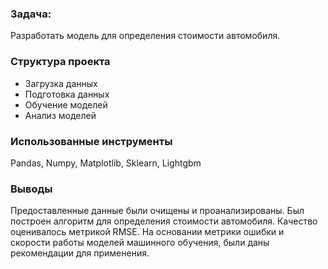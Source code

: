 ### Задача:
Разработать модель для определения стоимости автомобиля.

### Структура проекта
* Загрузка данных
* Подготовка данных
* Обучение моделей
* Анализ моделей

### Использованные инструменты
Pandas, Numpy, Matplotlib, Sklearn, Lightgbm

### Выводы
Предоставленные данные были очищены и проанализированы. Был построен алгоритм для определения стоимости автомобиля. Качество оценивалось метрикой RMSE. На основании метрики ошибки и скорости работы моделей машинного обучения, были даны рекомендации для применения.